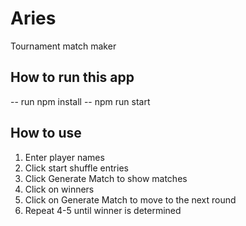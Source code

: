 # Aries 
Tournament match maker

## How to run this app
-- run npm install
-- npm run start

## How to use
1) Enter player names 
2) Click start shuffle entries
3) Click Generate Match to show matches
4) Click on winners 
5) Click on Generate Match to move to the next round
6) Repeat 4-5 until winner is determined
